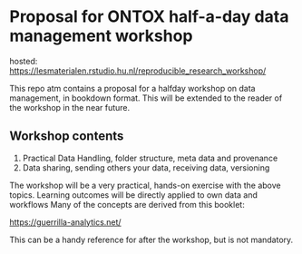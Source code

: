 # Proposal for ONTOX half-a-day data management workshop

hosted: https://lesmaterialen.rstudio.hu.nl/reproducible_research_workshop/

This repo atm contains a proposal for a halfday workshop on data management, in bookdown format.
This will be extended to the reader of the workshop in the near future.


## Workshop contents

 1. Practical Data Handling, folder structure, meta data and provenance
 1. Data sharing, sending others your data, receiving data, versioning
 
The workshop will be a very practical, hands-on exercise with the above topics. Learning outcomes will be directly applied to own data and workflows
Many of the concepts are derived from this booklet:
 
https://guerrilla-analytics.net/
 
This can be a handy reference for after the workshop, but is not mandatory.

